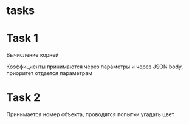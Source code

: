 # tasks

# Task 1

Вычисление корней

Коэффициенты принимаются через параметры и через JSON body, приоритет отдается параметрам

# Task 2

Принимается номер объекта, проводятся попытки угадать цвет
